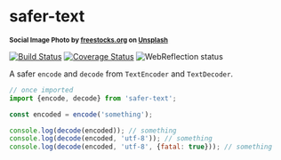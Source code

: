 # safer-text

<sup>**Social Image Photo by [freestocks.org](https://unsplash.com/@freestocks) on [Unsplash](https://unsplash.com/)**</sup>

[![Build Status](https://travis-ci.com/WebReflection/safer-text.svg?branch=master)](https://travis-ci.com/WebReflection/safer-text) [![Coverage Status](https://coveralls.io/repos/github/WebReflection/safer-text/badge.svg?branch=master)](https://coveralls.io/github/WebReflection/safer-text?branch=master) ![WebReflection status](https://offline.report/status/webreflection.svg)


A safer `encode` and `decode` from `TextEncoder` and `TextDecoder`.

```js
// once imported
import {encode, decode} from 'safer-text';

const encoded = encode('something');

console.log(decode(encoded)); // something
console.log(decode(encoded, 'utf-8')); // something
console.log(decode(encoded, 'utf-8', {fatal: true})); // something

```
